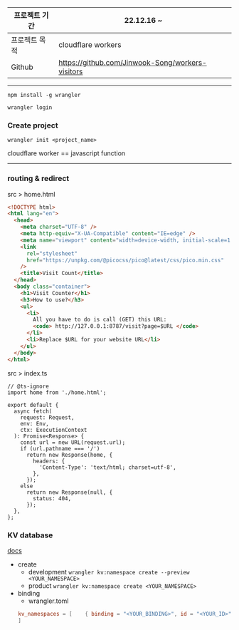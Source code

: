 | 프로젝트 기간 | 22.12.16 ~                                       |
| ------------- | ------------------------------------------------ |
| 프로젝트 목적 | cloudflare workers                               |
| Github        | https://github.com/Jinwook-Song/workers-visitors |

---

`npm install -g wrangler`

`wrangler login`

### Create project

`wrangler init <project_name>`

cloudflare worker == javascript function

---

### routing & redirect

src > home.html

```html
<!DOCTYPE html>
<html lang="en">
  <head>
    <meta charset="UTF-8" />
    <meta http-equiv="X-UA-Compatible" content="IE=edge" />
    <meta name="viewport" content="width=device-width, initial-scale=1.0" />
    <link
      rel="stylesheet"
      href="https://unpkg.com/@picocss/pico@latest/css/pico.min.css"
    />
    <title>Visit Count</title>
  </head>
  <body class="container">
    <h1>Visit Counter</h1>
    <h3>How to use?</h3>
    <ul>
      <li>
        All you have to do is call (GET) this URL:
        <code> http://127.0.0.1:8787/visit?page=$URL </code>
      </li>
      <li>Replace $URL for your website URL</li>
    </ul>
  </body>
</html>
```

src > index.ts

```tsx
// @ts-ignore
import home from './home.html';

export default {
  async fetch(
    request: Request,
    env: Env,
    ctx: ExecutionContext
  ): Promise<Response> {
    const url = new URL(request.url);
    if (url.pathname === '/')
      return new Response(home, {
        headers: {
          'Content-Type': 'text/html; charset=utf-8',
        },
      });
    else
      return new Response(null, {
        status: 404,
      });
  },
};
```

### KV database

[docs](https://developers.cloudflare.com/workers/wrangler/workers-kv/)

- create
  - development
    `wrangler kv:namespace create --preview <YOUR_NAMESPACE>`
  - product
    `wrangler kv:namespace create <YOUR_NAMESPACE>`
- binding
  - wrangler.toml
  ```toml
  kv_namespaces = [    { binding = "<YOUR_BINDING>", id = "<YOUR_ID>" }
  ]
  ```
